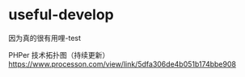 # useful-develop
因为真的很有用哩-test

PHPer 技术拓扑图（持续更新）
https://www.processon.com/view/link/5dfa306de4b051b174bbe908

